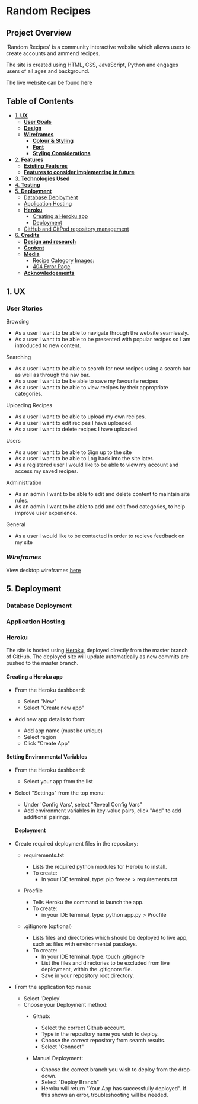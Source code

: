 # **Random Recipes**

## **Project Overview**

'Random Recipes' is a community interactive website which allows users to create accounts and ammend recipes.

The site is created using HTML, CSS, JavaScript, Python and engages users of all ages and background.

The live website can be found here

## **Table of Contents** 

  * [1. **UX**](#1-ux)
    + [**User Goals**](#user-goals)
    + [**Design**](#design)
    + [**Wireframes**](#wireframes)
      - [**Colour & Styling**](#colour--styling)
      - [**Font**](#font)
      - [**Styling Considerations**](#styling-considerations)
  * [2. **Features**](#2-features)
    + [**Existing Features**](#existing-features)
    + [**Features to consider implementing in future**](#features-to-consider-implementing-in-future)
  * [3. **Technologies Used**](#3-technologies-used)
  * [4. **Testing**](#4-testing)
  * [5. **Deployment**](#5-deployment)
    + [Database Deployment](#database-deployment)
    + [Application Hosting](#application-hosting)
    + [**Heroku**](#heroku)
      - [Creating a Heroku app](#creating-a-heroku-app)
      - [Deployment](#deployment)
    + [GitHub and GitPod repository management](#github-and-gitpod-repository-management)
  * [6. **Credits**](#6-credits)
    + [**Design and research**](#design-and-research)
    + [**Content**](#content)
    + [**Media**](#media)
      - [Recipe Category Images:](#recipe-category-images)
      - [404 Error Page](#404-error-page)
    + [**Acknowledgements**](#acknowledgements)


## 1. **UX**

  ### **User Stories**

  Browsing 
  * As a user I want to be able to navigate through the website seamlessly.
  * As a user I want to be able to be presented with popular recipes so I am introduced to new content.
    

  Searching
  * As a user I want to be able to search for new recipes using a search bar as well as through the nav bar.
  * As a user I want to be be able to save my favourite recipes
  * As a user I want to be able to view recipes by their appropriate categories.

  Uploading Recipes
  * As a user I want to be able to upload my own recipes.
  * As a user I want to edit recipes I have uploaded.
  * As a user I want to delete recipes I have uploaded.

  Users
  * As a user I want to be able to Sign up to the site
  * As a user I want to be able to Log back into the site later.
  * As a registered user I would like to be able to view my account and access my saved recipes.

    
  Administration
  *  As an admin I want to be able to edit and delete content to maintain site rules.
  *  As an admin I want to be able to add and edit food categories, to help improve user experience.

  General
  * As a user I would like to be contacted in order to recieve feedback on my site

### ***WIreframes***
View desktop wireframes [here]()




## 5. **Deployment**

  ### Database Deployment

### Application Hosting
### **Heroku**

The site is hosted using [Heroku](https://www.heroku.com/), deployed directly from the master branch of GitHub. The deployed site will update automatically as new commits are pushed to the master branch.

#### Creating a Heroku app
- From the Heroku dashboard:
  - Select "New"
  - Select "Create new app"

- Add new app details to form:
  - Add app name (must be unique)
  - Select region
  - Click "Create App"


#### Setting Environmental Variables
- From the Heroku dashboard:
  - Select your app from the list


- Select "Settings" from the top menu:
  - Under 'Config Vars', select "Reveal Config Vars"
  - Add environment variables in key-value pairs, click "Add" to add additional pairings.



  #### Deployment
- Create required deployment files in the repository:
  - requirements.txt
      - Lists the required python modules for Heroku to install.
    - To create:
      - In your IDE terminal, type: pip freeze > requirements.txt

  - Procfile
      -  Tells Heroku the command to launch the app.
    - To create:
      - in your IDE terminal, type: python app.py > Procfile

  - .gitignore (optional)
      - Lists files and directories which should be deployed to live app, such as files with environmental passkeys.
    - To create:
      - In your IDE terminal, type: touch .gitignore
      - List the files and directories to be excluded from live deployment, within the .gitignore file.
      - Save in your repository root directory.

- From the application top menu:
  - Select 'Deploy'
  - Choose your Deployment method:
    - Github:
      - Select the correct Github account.
      - Type in the repository name you wish to deploy.
      - Choose the correct repository from search results.
      - Select "Connect"


    - Manual Deployment:
      - Choose the correct branch you wish to deploy from the drop-down.
      - Select "Deploy Branch"
      - Heroku will return "Your App has successfully deployed". If this shows an error, troubleshooting will be needed.
